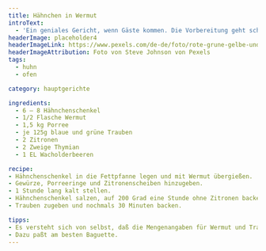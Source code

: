 ```yaml
---
title: Hähnchen in Wermut
introText:
  - 'Ein geniales Gericht, wenn Gäste kommen. Die Vorbereitung geht schnell und während es im Ofen gart, kann man sich den Gästen widmen.'
headerImage: placeholder4
headerImageLink: https://www.pexels.com/de-de/foto/rote-grune-gelbe-und-blaue-abstrakte-malerei-1283208/
headerImageAttribution: Foto von Steve Johnson von Pexels
tags:
  - huhn
  - ofen

category: hauptgerichte

ingredients:
  - 6 – 8 Hähnchenschenkel
  - 1/2 Flasche Wermut
  - 1,5 kg Porree
  - je 125g blaue und grüne Trauben
  - 2 Zitronen
  - 2 Zweige Thymian
  - 1 EL Wacholderbeeren

recipe:
- Hähnchenschenkel in die Fettpfanne legen und mit Wermut übergießen.
- Gewürze, Porreeringe und Zitronenscheiben hinzugeben.
- 1 Stunde lang kalt stellen.
- Hähnchenschenkel salzen, auf 200 Grad eine Stunde ohne Zitronen backen.
- Trauben zugeben und nochmals 30 Minuten backen.

tipps:
- Es versteht sich von selbst, daß die Mengenangaben für Wermut und Trauben nach Geschmack variiert werden können.
- Dazu paßt am besten Baguette.
---
```

